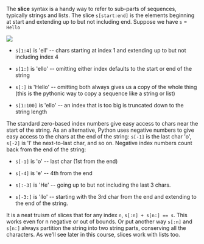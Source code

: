 The **slice** syntax is a handy way to refer to sub-parts of sequences, typically strings and lists. The slice `s[start:end]` is the elements beginning at start and extending up to but not including end. Suppose we have `s` = `Hello`

![](https://github.com/Codevolve/next/blob/master/courses/community/Google-s%20Python%20Class/Assets/hello.png?raw=true)

* `s[1:4]` is 'ell' -- chars starting at index 1 and extending up to but not including index 4 

* `s[1:]` is 'ello' -- omitting either index defaults to the start or end of the string 

* `s[:]` is 'Hello' -- omitting both always gives us a copy of the whole thing (this is the pythonic way to copy a sequence like a string or list) 

* `s[1:100]` is 'ello' -- an index that is too big is truncated down to the string length 

The standard zero-based index numbers give easy access to chars near the start of the string. As an alternative, Python uses negative numbers to give easy access to the chars at the end of the string: `s[-1]` is the last char 'o', `s[-2]` is 'l' the next-to-last char, and so on. Negative index numbers count back from the end of the string:

* `s[-1]` is 'o' -- last char (1st from the end) 

* `s[-4]` is 'e' -- 4th from the end 

* `s[:-3]` is 'He' -- going up to but not including the last 3 chars. 

* `s[-3:]` is 'llo' -- starting with the 3rd char from the end and extending to the end of the string. 

It is a neat truism of slices that for any index `n`, `s[:n] + s[n:] == s`. This works even for n negative or out of bounds. Or put another way `s[:n]` and `s[n:]` always partition the string into two string parts, conserving all the characters. As we'll see later in this course, slices work with lists too.
